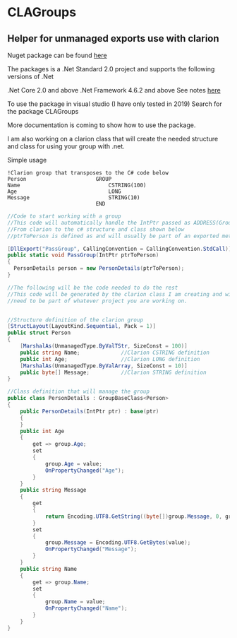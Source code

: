 # CLAGroups

## Helper for unmanaged exports use with clarion

Nuget package can be found [here](http://https://www.nuget.org/packages/ClaGroups "here") 

The packages is a .Net Standard 2.0 project and supports the following versions of .Net

.Net Core 2.0 and above
.Net Framework 4.6.2 and above
See notes [here](https://docs.microsoft.com/en-us/dotnet/standard/net-standard "here")

To use the package in visual studio (I have only tested in 2019) Search for the package CLAGroups

More documentation is coming to show how to use the package.

I am also working on a clarion class that will create the needed structure and class for using your group with .net.

Simple usage
```clarion
!Clarion group that transposes to the C# code below
Person                      GROUP
Name                            CSTRING(100)
Age                             LONG
Message                         STRING(10)
                            END
```                            
```csharp
//Code to start working with a group
//This code will automatically handle the IntPtr passed as ADDRESS(Group)
//From clarion to the c# structure and class shown below
//ptrToPerson is defined as and will usually be part of an exported method

[DllExport("PassGroup", CallingConvention = CallingConvention.StdCall)]
public static void PassGroup(IntPtr ptrToPerson)
{
  PersonDetails person = new PersonDetails(ptrToPerson);
}

//The following will be the code needed to do the rest
//This code will be generated by the clarion class I am creating and will
//need to be part of whatever project you are working on.


//Structure definition of the clarion group
[StructLayout(LayoutKind.Sequential, Pack = 1)]
public struct Person
{
    [MarshalAs(UnmanagedType.ByValTStr, SizeConst = 100)]
    public string Name;             //Clarion CSTRING definition
    public int Age;                 //Clarion LONG definition
    [MarshalAs(UnmanagedType.ByValArray, SizeConst = 10)]
    public byte[] Message;          //Clarion STRING definition
}

//Class definition that will manage the group
public class PersonDetails : GroupBaseClass<Person>
{
    public PersonDetails(IntPtr ptr) : base(ptr)
    {
    }
    public int Age
    {
        get => group.Age;
        set
        {
            group.Age = value;
            OnPropertyChanged("Age");
        }
    }
    public string Message
    {
        get
        {
            return Encoding.UTF8.GetString((byte[])group.Message, 0, group.Message.Length);
        }
        set
        {
            group.Message = Encoding.UTF8.GetBytes(value);
            OnPropertyChanged("Message");
        }
    }
    public string Name
    {
        get => group.Name;
        set
        {
            group.Name = value;
            OnPropertyChanged("Name");
        }
    }
}
